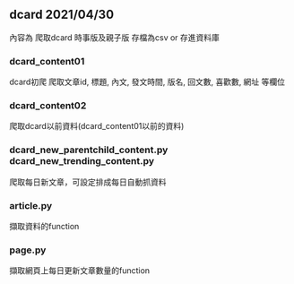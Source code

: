 ## dcard  2021/04/30

內容為 
爬取dcard 時事版及親子版
存檔為csv or 存進資料庫

### dcard_content01
dcard初爬 爬取文章id, 標題, 內文, 發文時間, 版名, 回文數, 喜歡數, 網址 等欄位

### dcard_content02
爬取dcard以前資料(dcard_content01以前的資料)

### dcard_new_parentchild_content.py dcard_new_trending_content.py
爬取每日新文章，可設定排成每日自動抓資料


### article.py
擷取資料的function

### page.py
擷取網頁上每日更新文章數量的function
